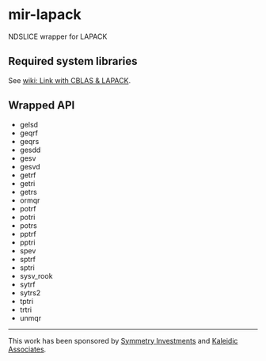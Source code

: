 # mir-lapack
NDSLICE wrapper for LAPACK

## Required system libraries

See [wiki: Link with CBLAS & LAPACK](https://github.com/libmir/mir-lapack/wiki/Link-with-CBLAS-&-LAPACK).

## Wrapped API

 - gelsd
 - geqrf
 - geqrs
 - gesdd
 - gesv
 - gesvd
 - getrf
 - getri
 - getrs
 - ormqr
 - potrf
 - potri
 - potrs
 - pptrf
 - pptri
 - spev
 - sptrf
 - sptri
 - sysv_rook
 - sytrf
 - sytrs2
 - tptri
 - trtri
 - unmqr

---------------

This work has been sponsored by [Symmetry Investments](http://symmetryinvestments.com) and [Kaleidic Associates](https://github.com/kaleidicassociates).
 
